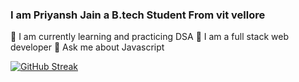 ###  I am Priyansh Jain a B.tech Student From vit vellore

🔭 I am currently learning and practicing DSA
🔭 I am a full stack web developer
💬 Ask me about Javascript


[![GitHub Streak](https://github-readme-streak-stats.herokuapp.com/priyanshJ23DenverCoder1)](https://git.io/streak-stats)



<!--
**priyanshJ23/priyanshJ23** is a ✨ _special_ ✨ repository because its `README.md` (this file) appears on your GitHub profile.

Here are some ideas to get you started:

- 🔭 I’m currently working on ...
- 🌱 I’m currently learning ...
- 👯 I’m looking to collaborate on ...
- 🤔 I’m looking for help with ...
- 💬 Ask me about ...
- 📫 How to reach me: ...
- 😄 Pronouns: ...
- ⚡ Fun fact: ...
-->
